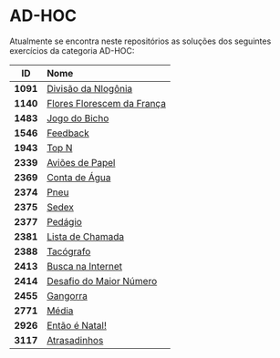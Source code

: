 # AD-HOC
Atualmente se encontra neste repositórios as soluções dos seguintes exercícios da categoria AD-HOC:

| **ID** | **Nome** |
|:---:|:---|
| **1091**|<a href="1091 - Divisão da Nlogônia.py"> Divisão da Nlogônia</a> |
| **1140**|<a href="1140 - Flores Florescem da França.py"> Flores Florescem da França</a> |
| **1483**|<a href="1483 - Jogo do Bicho.py"> Jogo do Bicho</a> |
| **1546**|<a href="1546 - Feedback.py"> Feedback</a> |
| **1943**|<a href="1943 - Top N.py"> Top N</a> |
| **2339**|<a href="2339 - Aviões de Papel.py"> Aviões de Papel</a> |
| **2369**|<a href="2369 - Conta de Água.py"> Conta de Água</a> |
| **2374**|<a href="2374 - Pneu.py"> Pneu</a> |
| **2375**|<a href="2375 - Sedex.py"> Sedex</a> |
| **2377**|<a href="2377 - Pedágio.py"> Pedágio</a> |
| **2381**|<a href="2381 - Lista de Chamada.py"> Lista de Chamada</a> |
| **2388**|<a href="2388 - Tacógrafo.py"> Tacógrafo</a> |
| **2413**|<a href="2413 - Busca na Internet.py"> Busca na Internet</a> |
| **2414**|<a href="2414 - Desafio do Maior Número.py"> Desafio do Maior Número</a> |
| **2455**|<a href="2455 - Gangorra.py"> Gangorra</a> |
| **2771**|<a href="2771 - Média.py"> Média</a> |
| **2926**|<a href="2926 - Então é Natal!.py"> Então é Natal!</a> |
| **3117**|<a href="3117 - Atrasadinhos.py"> Atrasadinhos</a> |

